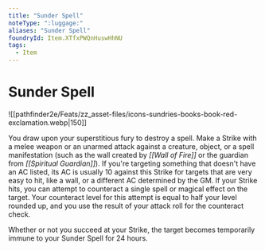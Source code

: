 ```yaml
---
title: "Sunder Spell"
noteType: ":luggage:"
aliases: "Sunder Spell"
foundryId: Item.XTfxPWQnHuswHhNU
tags:
  - Item
---
```


# Sunder Spell
![[pathfinder2e/Feats/zz_asset-files/icons-sundries-books-book-red-exclamation.webp|150]]

You draw upon your superstitious fury to destroy a spell. Make a Strike with a melee weapon or an unarmed attack against a creature, object, or a spell manifestation (such as the wall created by _[[Wall of Fire]]_ or the guardian from _[[Spiritual Guardian]]_). If you're targeting something that doesn't have an AC listed, its AC is usually 10 against this Strike for targets that are very easy to hit, like a wall, or a different AC determined by the GM. If your Strike hits, you can attempt to counteract a single spell or magical effect on the target. Your counteract level for this attempt is equal to half your level rounded up, and you use the result of your attack roll for the counteract check.

Whether or not you succeed at your Strike, the target becomes temporarily immune to your Sunder Spell for 24 hours.

